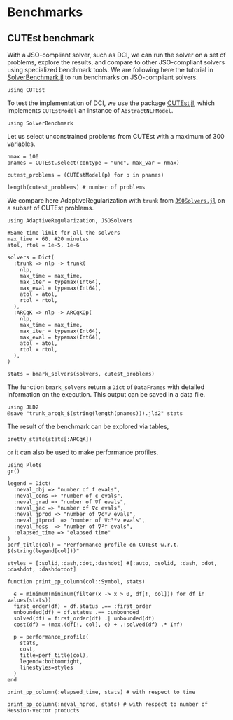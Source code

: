 # Benchmarks

## CUTEst benchmark

With a JSO-compliant solver, such as DCI, we can run the solver on a set of problems, explore the results, and compare to other JSO-compliant solvers using specialized benchmark tools. 
We are following here the tutorial in [SolverBenchmark.jl](https://juliasmoothoptimizers.github.io/SolverBenchmark.jl/v0.3/tutorial/) to run benchmarks on JSO-compliant solvers.
``` @example ex1
using CUTEst
```

To test the implementation of DCI, we use the package [CUTEst.jl](https://github.com/JuliaSmoothOptimizers/CUTEst.jl), which implements `CUTEstModel` an instance of `AbstractNLPModel`. 

``` @example ex1
using SolverBenchmark
```

Let us select unconstrained problems from CUTEst with a maximum of 300 variables.

``` @example ex1
nmax = 100
pnames = CUTEst.select(contype = "unc", max_var = nmax)

cutest_problems = (CUTEstModel(p) for p in pnames)

length(cutest_problems) # number of problems
```

We compare here AdaptiveRegularization with `trunk` from [`JSOSolvers.jl`](https://github.com/JuliaSmoothOptimizers/JSOSolvers.jl/) on a subset of CUTEst problems.

``` @example ex1
using AdaptiveRegularization, JSOSolvers

#Same time limit for all the solvers
max_time = 60. #20 minutes
atol, rtol = 1e-5, 1e-6

solvers = Dict(
  :trunk => nlp -> trunk(
    nlp,
    max_time = max_time,
    max_iter = typemax(Int64),
    max_eval = typemax(Int64),
    atol = atol,
    rtol = rtol,
  ),
  :ARCqK => nlp -> ARCqKOp(
    nlp,
    max_time = max_time,
    max_iter = typemax(Int64),
    max_eval = typemax(Int64),
    atol = atol,
    rtol = rtol,
  ),
)

stats = bmark_solvers(solvers, cutest_problems)
```
The function `bmark_solvers` return a `Dict` of `DataFrames` with detailed information on the execution. This output can be saved in a data file.
``` @example ex1
using JLD2
@save "trunk_arcqk_$(string(length(pnames))).jld2" stats
```
The result of the benchmark can be explored via tables,
``` @example ex1
pretty_stats(stats[:ARCqK])
```
or it can also be used to make performance profiles.
``` @example ex1
using Plots
gr()

legend = Dict(
  :neval_obj => "number of f evals", 
  :neval_cons => "number of c evals", 
  :neval_grad => "number of ∇f evals", 
  :neval_jac => "number of ∇c evals", 
  :neval_jprod => "number of ∇c*v evals", 
  :neval_jtprod  => "number of ∇cᵀ*v evals", 
  :neval_hess  => "number of ∇²f evals", 
  :elapsed_time => "elapsed time"
)
perf_title(col) = "Performance profile on CUTEst w.r.t. $(string(legend[col]))"

styles = [:solid,:dash,:dot,:dashdot] #[:auto, :solid, :dash, :dot, :dashdot, :dashdotdot]

function print_pp_column(col::Symbol, stats)
  
  ϵ = minimum(minimum(filter(x -> x > 0, df[!, col])) for df in values(stats))
  first_order(df) = df.status .== :first_order
  unbounded(df) = df.status .== :unbounded
  solved(df) = first_order(df) .| unbounded(df)
  cost(df) = (max.(df[!, col], ϵ) + .!solved(df) .* Inf)

  p = performance_profile(
    stats, 
    cost, 
    title=perf_title(col), 
    legend=:bottomright, 
    linestyles=styles
  )
end

print_pp_column(:elapsed_time, stats) # with respect to time
```

``` @example ex1
print_pp_column(:neval_hprod, stats) # with respect to number of Hession-vector products
```
